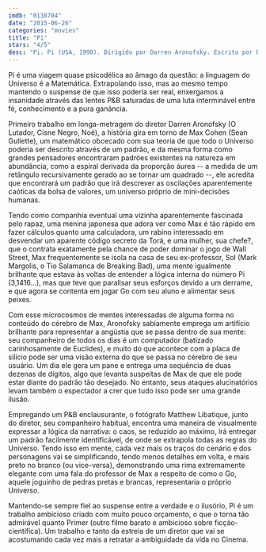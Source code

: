 ```yaml
---
imdb: "0138704"
date: "2015-06-26"
categories: "movies"
title: "Pi"
stars: "4/5"
desc: "Pi. Pi (USA, 1998). Dirigido por Darren Aronofsky. Escrito por Darren Aronofsky, Darren Aronofsky, Sean Gullette, Eric Watson, Darren Aronofsky, Sean Gullette. Com Sean Gullette, Mark Margolis, Ben Shenkman, Pamela Hart, Stephen Pearlman, Samia Shoaib, Ajay Naidu, Kristyn Mae-Anne Lao, Espher Lao Nieves."
---
```

Pi é uma viagem quase psicodélica ao âmago da questão: a linguagem do Universo é a Matemática. Extrapolando isso, mas ao mesmo tempo mantendo o suspense de que isso poderia ser real, enxergamos a insanidade através das lentes P&B saturadas de uma luta interminável entre fé, conhecimento e a pura ganância.

Primeiro trabalho em longa-metragem do diretor Darren Aronofsky (O Lutador, Cisne Negro, Noé), a história gira em torno de Max Cohen (Sean Gullette), um matemático obcecado com sua teoria de que todo o Universo poderia ser descrito através de um padrão, e da mesma forma como grandes pensadores encontraram padrões existentes na natureza em abundância, como a espiral derivada da proporção áurea -- a medida de um retângulo recursivamente gerado ao se tornar um quadrado --, ele acredita que encontrará um padrão que irá descrever as oscilações aparentemente caóticas da bolsa de valores, um universo próprio de mini-decisões humanas.

Tendo como companhia eventual uma vizinha aparentemente fascinada pelo rapaz, uma menina japonesa que adora ver como Max é tão rápido em fazer cálculos quanto uma calculadora, um rabino interessado em desvendar um aparente código secreto da Torá, e uma mulher, sua chefe?, que o contrata exatamente pela chance de poder dominar o jogo de Wall Street, Max frequentemente se isola na casa de seu ex-professor, Sol (Mark Margolis, o Tio Salamanca de Breaking Bad), uma mente igualmente brilhante que estava às voltas de entender a lógica interna do número Pi (3,1416...), mas que teve que paralisar seus esforços devido a um derrame, e que agora se contenta em jogar Go com seu aluno e alimentar seus peixes.

Com esse microcosmos de mentes interessadas de alguma forma no conteúdo do cérebro de Max, Aronofsky sabiamente emprega um artifício brilhante para representar a angústia que se passa dentro de sua mente: seu companheiro de todos os dias é um computador (batizado carinhosamente de Euclides), e muito do que acontece com a placa de silício pode ser uma visão externa do que se passa no cérebro de seu usuário. Um dia ele gera um pane e entrega uma sequência de duas dezenas de dígitos, algo que levanta suspeitas de Max de que ele pode estar diante do padrão tão desejado. No entanto, seus ataques alucinatórios levam também o espectador a crer que tudo isso pode ser uma grande ilusão.

Empregando um P&B enclausurante, o fotógrafo Matthew Libatique, junto do diretor, seu companheiro habitual, encontra uma maneira de visualmente expressar a lógica da narrativa: o caos, se reduzido ao máximo, irá entregar um padrão facilmente identificável, de onde se extrapola todas as regras do Universo. Tendo isso em mente, cada vez mais os traços do cenário e dos personagens vai se simplificando, tendo menos detalhes em volta, e mais preto no branco (ou vice-versa), demonstrando uma rima extremamente elegante com uma fala do professor de Max a respeito de como o Go, aquele joguinho de pedras pretas e brancas, representaria o próprio Universo.

Mantendo-se sempre fiel ao suspense entre a verdade e o ilusório, Pi é um trabalho ambicioso criado com muito pouco orçamento, o que o torna tão admirável quanto Primer (outro filme barato e ambicioso sobre ficção-científica). Um trabalho e tanto da estreia de um diretor que vai se acostumando cada vez mais a retratar a ambiguidade da vida no Cinema.

